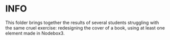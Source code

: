 # INFO

This folder brings together the results of several students struggling with the same cruel exercise: redesigning the cover of a book, using at least one element made in Nodebox3.